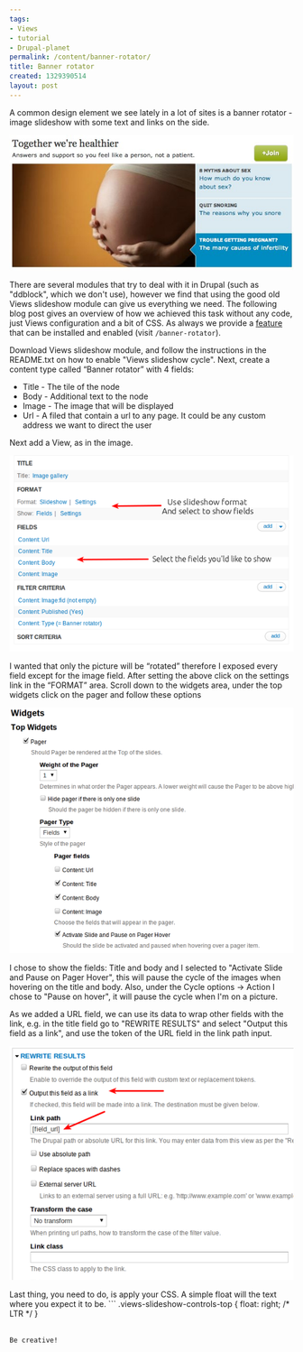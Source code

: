 ```yaml
---
tags:
- Views
- tutorial
- Drupal-planet
permalink: /content/banner-rotator/
title: Banner rotator
created: 1329390514
layout: post
---
```

A common design element we see lately in a lot of sites is a banner rotator - image slideshow with some text and links on the side.

<img src="/assets/images/legacy/Medico,%20the%20largest%20community%20for%20medical%20information%20in%20India..jpg" />

There are several modules that try to deal with it in Drupal (such as "ddblock", which we don't use), however we find that using the good old Views slideshow module can give us everything we need. The following blog post gives an overview of how we achieved this task without any code, just Views configuration and a bit of CSS. As always we provide a <a href="http://drupal.org/sandbox/RoySegall/1442236">feature</a> that can be installed and enabled (visit ```/banner-rotator```).

Download Views slideshow module, and follow the instructions in the README.txt on how to enable "Views slideshow cycle".
Next, create a content type called “Banner rotator” with 4 fields:
<ul>
<li>Title - The tile of the node</li>
<li>Body - Additional text to the node</li>
<li>Image - The image that will be displayed</li>
<li>Url - A filed that contain a url to any page. It could be any custom address we want to direct the user</li>
</ul>

Next add a View, as in the image.

<img src="/assets/images/legacy/Selection_002.png" />

I wanted that only the picture will be “rotated” therefore I exposed every field except for the image field.
After setting the above click on the settings link in the “FORMAT” area. Scroll down to the widgets area, under the top widgets click on the pager and follow these options

<img src="/assets/images/legacy/Selection_003.png" />

I chose to show the fields: Title and body and I selected to "Activate Slide and Pause on Pager Hover", this will pause the cycle of the images when hovering on the title and body. Also, under the Cycle options -> Action I chose to "Pause on hover", it will pause the cycle when I'm on a picture.

As we added a URL field, we can use its data to wrap other fields with the link, e.g. in the title field go to "REWRITE RESULTS" and select "Output this field as a link", and use the token of the URL field in the link path input.

<img src="/assets/images/legacy/Selection_005.png" />


Last thing, you need to do, is apply your CSS. A simple float will the text where you expect it to be. ```
.views-slideshow-controls-top {
  float: right; /* LTR */
}
```

Be creative!
